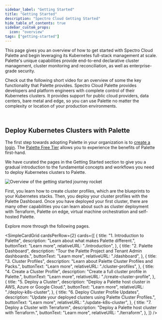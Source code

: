 ```yaml
---
sidebar_label: "Getting Started"
title: "Getting Started"
description: "Spectro Cloud Getting Started"
hide_table_of_contents: true
sidebar_custom_props:
  icon: "overview"
tags: ["getting-started"]
---
```


This page gives you an overview of how to get started with Spectro Cloud Palette and begin leveraging its Kubernetes
full-stack management at scale. Palette's unique capabilities provide end-to-end declarative cluster management, cluster
monitoring and reconciliation, as well as enterprise-grade security.

Check out the following short video for an overview of some the key functionality that Palette provides. Spectro Cloud
Palette provides developers and platform engineers with complete control of their Kubernetes clusters. It provides
support for public cloud providers, data centers, bare metal and edge, so you can use Palette no matter the complexity
or location of your production environments.

<YouTube
  url="https://www.youtube.com/embed/P9QBOifS_cc"
  title="Demo | Spectro Cloud Palette - Kubernetes-as-a-Service"
/>

<br />

## Deploy Kubernetes Clusters with Palette

The first step towards adopting Palette in your organization is to
[create a login](https://www.spectrocloud.com/get-started). The
[Palette Free Tier](https://www.spectrocloud.com/free-tier) allows you to experience the benefits of Palette first-hand.

We have curated the pages in the Getting Started section to give you a gradual introduction to the fundamental concepts
and workflows you need to deploy Kubernetes clusters to Palette.

<div class="desktop-only-display">
  <img
    src="/getting-started/getting-started_getting-started_journey-overview.png"
    alt="Overview of the getting started journey rocket"
  />
</div>

First, you learn how to create cluster profiles, which are the blueprints to your Kubernetes stacks. Then, you deploy
your cluster profiles with the Palette Dashboard. Once you have deployed your first cluster, there are many other
capabilities you can learn about such as cluster deployment with Terraform, Palette on edge, virtual machine
orchestration and self-hosted Palette.

Explore more through the following pages.

<SimpleCardGrid
  cardsPerRow={2}
  cards={[
    {
      title: "1. Introduction to Palette",
      description: "Learn about what makes Palette different.",
      buttonText: "Learn more",
      relativeURL: "./introduction",
    },
    {
      title: "2. Palette Dashboard",
      description: "Tour the Palette Project and Tenant Admin dashboards.",
      buttonText: "Learn more",
      relativeURL: "./dashboard",
    },
    {
      title: "3. Cluster Profiles",
      description: "Learn about Palette Cluster Profiles and Packs.",
      buttonText: "Learn more",
      relativeURL: "./cluster-profiles",
    },
    {
      title: "4. Create a Cluster Profile",
      description: "Create a full cluster profile in Palette.",
      buttonText: "Learn more",
      relativeURL: "./create-cluster-profile",
    },
    {
      title: "5. Deploy a Cluster",
      description: "Deploy a Palette host cluster in AWS, Azure or Google Cloud.",
      buttonText: "Learn more",
      relativeURL: "./deploy-k8s-cluster",
    },
    {
      title: "6. Deploy Cluster Profile Updates",
      description: "Update your deployed clusters using Palette Cluster Profiles.",
      buttonText: "Learn more",
      relativeURL: "./update-k8s-cluster",
    },
    {
      title: "7. Deploy a Cluster with Terraform",
      description: "Deploy a Palette host cluster with Terraform.",
      buttonText: "Learn more",
      relativeURL: "./terraform",
    },
  ]}
/>
